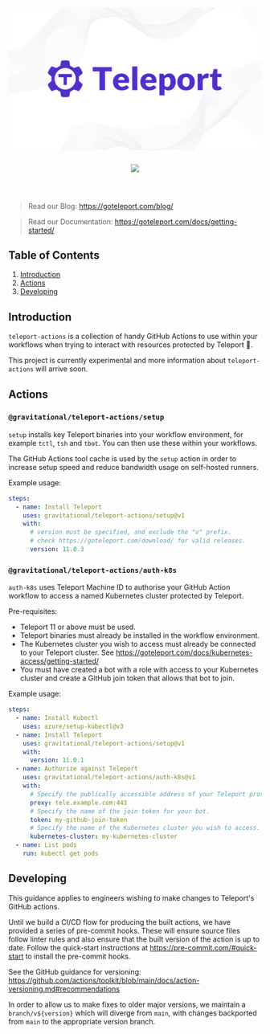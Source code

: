 <div align="center">
   <img src="./assets/img/readme-header.png" width=750/>
   <div align="center" style="padding: 25px">
      <a href="https://www.apache.org/licenses/LICENSE-2.0">
      <img src="https://img.shields.io/badge/Apache-2.0-red.svg" />
      </a>
   </div>
</div>
</br>

> Read our Blog: <https://goteleport.com/blog/>

> Read our Documentation: <https://goteleport.com/docs/getting-started/>

## Table of Contents

1. [Introduction](#introduction)
1. [Actions](#actions)
1. [Developing](#developing)

## Introduction

`teleport-actions` is a collection of handy GitHub Actions to use within your
workflows when trying to interact with resources protected by Teleport 🚀.

This project is currently experimental and more information about
`teleport-actions` will arrive soon.

## Actions

### `@gravitational/teleport-actions/setup`

`setup` installs key Teleport binaries into your workflow environment, for
example `tctl`, `tsh` and `tbot`. You can then use these within your workflows.

The GitHub Actions tool cache is used by the `setup` action in order to increase
setup speed and reduce bandwidth usage on self-hosted runners.

Example usage:

```yaml
steps:
  - name: Install Teleport
    uses: gravitational/teleport-actions/setup@v1
    with:
      # version must be specified, and exclude the "v" prefix.
      # check https://goteleport.com/download/ for valid releases.
      version: 11.0.3
```

### `@gravitational/teleport-actions/auth-k8s`

`auth-k8s` uses Teleport Machine ID to authorise your GitHub Action workflow
to access a named Kubernetes cluster protected by Teleport.

Pre-requisites:

- Teleport 11 or above must be used.
- Teleport binaries must already be installed in the workflow environment.
- The Kubernetes cluster you wish to access must already be connected to your
  Teleport cluster. See
  <https://goteleport.com/docs/kubernetes-access/getting-started/>
- You must have created a bot with a role with access to your Kubernetes cluster
  and create a GitHub join token that allows that bot to join.

Example usage:

```yaml
steps:
  - name: Install Kubectl
    uses: azure/setup-kubectl@v3
  - name: Install Teleport
    uses: gravitational/teleport-actions/setup@v1
    with:
      version: 11.0.1
  - name: Authorize against Teleport
    uses: gravitational/teleport-actions/auth-k8s@v1
    with:
      # Specify the publically accessible address of your Teleport proxy.
      proxy: tele.example.com:443
      # Specify the name of the join token for your bot.
      token: my-github-join-token
      # Specify the name of the Kubernetes cluster you wish to access.
      kubernetes-cluster: my-kubernetes-cluster
  - name: List pods
    run: kubectl get pods
```

## Developing

This guidance applies to engineers wishing to make changes to Teleport's
GitHub actions.

Until we build a CI/CD flow for producing the built actions, we have provided
a series of pre-commit hooks. These will ensure source files follow linter rules
and also ensure that the built version of the action is up to date. Follow the
quick-start instructions at <https://pre-commit.com/#quick-start> to install
the pre-commit hooks.

See the GitHub guidance for versioning:
<https://github.com/actions/toolkit/blob/main/docs/action-versioning.md#recommendations>

In order to allow us to make fixes to older major versions, we maintain a
`branch/v${version}` which will diverge from `main`, with changes backported
from `main` to the appropriate version branch.
